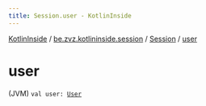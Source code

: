 ```yaml
---
title: Session.user - KotlinInside
---
```


[KotlinInside](../../index.html) / [be.zvz.kotlininside.session](../index.html) / [Session](index.html) / [user](./user.html)

# user

(JVM) `val user: `[`User`](../../be.zvz.kotlininside.session.user/-user/index.html)